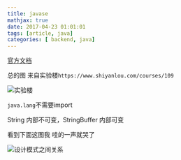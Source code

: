 ```yaml
---
title: javase
mathjax: true
date: 2017-04-23 01:01:01
tags: [article, java]
categories: [ backend, java]
---
```


[官方文档](https://docs.oracle.com/javase/8/docs/api/)

总的图 来自实验楼`https://www.shiyanlou.com/courses/109`

![实验楼](https://dn-anything-about-doc.qbox.me/document-uid79144labid1085timestamp1435475423685.png?watermark/1/image/aHR0cDovL3N5bC1zdGF0aWMucWluaXVkbi5jb20vaW1nL3dhdGVybWFyay5wbmc=/dissolve/60/gravity/SouthEast/dx/0/dy/10)

`java.lang`不需要import


String 内部不可变，StringBuffer 内部可变

看到下面这图我 哇的一声就哭了

![设计模式之间关系](https://dn-anything-about-doc.qbox.me/userid46108labid863time1429495366116?watermark/1/image/aHR0cDovL3N5bC1zdGF0aWMucWluaXVkbi5jb20vaW1nL3dhdGVybWFyay5wbmc=/dissolve/60/gravity/SouthEast/dx/0/dy/10)
